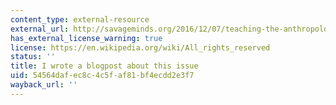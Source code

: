 ```yaml
---
content_type: external-resource
external_url: http://savageminds.org/2016/12/07/teaching-the-anthropology-of-elections-in-times-of-trump/
has_external_license_warning: true
license: https://en.wikipedia.org/wiki/All_rights_reserved
status: ''
title: I wrote a blogpost about this issue
uid: 54564daf-ec8c-4c5f-af81-bf4ecdd2e3f7
wayback_url: ''
---
```

